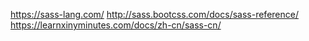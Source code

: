 
https://sass-lang.com/
http://sass.bootcss.com/docs/sass-reference/
https://learnxinyminutes.com/docs/zh-cn/sass-cn/
